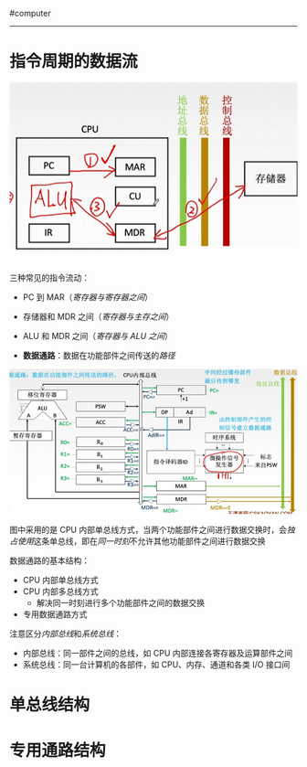 #computer 

---
# 指令周期的数据流

![](img/Pasted%20image%2020231225093051.png)

三种常见的指令流动：
- PC 到 MAR（*寄存器与寄存器之间*）
- 存储器和 MDR 之间（*寄存器与主存之间*）
- ALU 和 MDR 之间（*寄存器与 ALU 之间*）

- **数据通路**：数据在功能部件之间传送的*路径*

![](img/Pasted%20image%2020231225093123.png)

图中采用的是 CPU 内部单总线方式，当两个功能部件之间进行数据交换时，会*独占使用*这条单总线，即在*同一时刻*不允许其他功能部件之间进行数据交换

数据通路的基本结构：
- CPU 内部单总线方式
- CPU 内部多总线方式
	- 解决同一时刻进行多个功能部件之间的数据交换
- 专用数据通路方式

注意区分*内部总线*和*系统总线*：
- 内部总线：同一部件之间的总线，如 CPU 内部连接各寄存器及运算部件之间
- 系统总线：同一台计算机的各部件，如 CPU、内存、通道和各类 I/O 接口间


# 单总线结构





# 专用通路结构